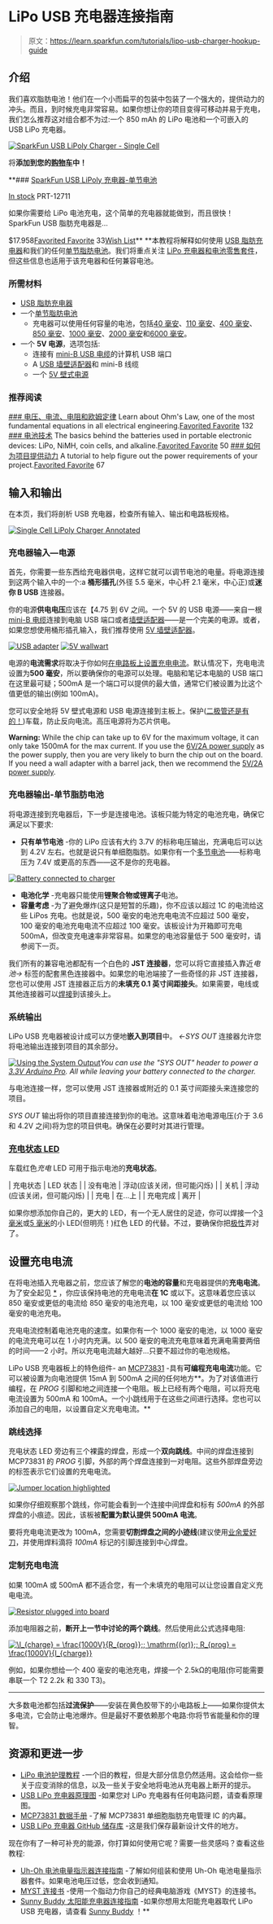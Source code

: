 # LiPo USB 充电器连接指南

> 原文：<https://learn.sparkfun.com/tutorials/lipo-usb-charger-hookup-guide>

## 介绍

我们喜欢脂肪电池！他们在一个小而扁平的包装中包装了一个强大的，提供动力的冲头。而且，到时候充电非常容易。如果你想让你的项目变得可移动并易于充电，我们怎么推荐这对组合都不为过:一个 850 mAh 的 LiPo 电池和一个可嵌入的 USB LiPo 充电器。

[![SparkFun USB LiPoly Charger - Single Cell](img/5fd1028111686bd2821051c245c11150.png)](https://www.sparkfun.com/products/12711) 

将**添加到您的[购物车](https://www.sparkfun.com/cart)中！**

 **### [SparkFun USB LiPoly 充电器-单节电池](https://www.sparkfun.com/products/12711)

[In stock](https://learn.sparkfun.com/static/bubbles/ "in stock") PRT-12711

如果你需要给 LiPo 电池充电，这个简单的充电器就能做到，而且很快！SparkFun USB 脂肪充电器是…

$17.958[Favorited Favorite](# "Add to favorites") 33[Wish List](# "Add to wish list")** **本教程将解释如何使用 [USB 脂肪充电器](https://www.sparkfun.com/products/12711)和我们的任何[单节脂肪电池](https://www.sparkfun.com/search/results?term=lithium+polymer+3.7V)。我们将重点关注 [LiPo 充电器和电池零售套件](https://www.sparkfun.com/products/12722)，但这些信息也适用于该充电器和任何兼容电池。

### 所需材料

*   [USB 脂肪充电器](https://www.sparkfun.com/products/12711)
*   一个[单节脂肪电池](https://www.sparkfun.com/search/results?term=lithium+polymer+3.7V)
    *   充电器可以使用任何容量的电池，包括[40 毫安](https://www.sparkfun.com/products/11316)、[110 毫安](https://www.sparkfun.com/products/731)、[400 毫安](https://www.sparkfun.com/products/10718)、[850 毫安](https://www.sparkfun.com/products/341)、[1000 毫安](https://www.sparkfun.com/products/339)、[2000 毫安](https://www.sparkfun.com/products/8483)和[6000 毫安](https://www.sparkfun.com/products/8484)。
*   一个 **5V 电源**，选项包括:
    *   连接有 [mini-B USB 电缆](https://www.sparkfun.com/products/11301)的计算机 USB 端口
    *   A [USB 墙壁适配器](https://www.sparkfun.com/products/11456)和 mini-B 线缆
    *   一个 [5V 壁式电源](https://www.sparkfun.com/products/8269)

### 推荐阅读

[](https://learn.sparkfun.com/tutorials/voltage-current-resistance-and-ohms-law) [### 电压、电流、电阻和欧姆定律](https://learn.sparkfun.com/tutorials/voltage-current-resistance-and-ohms-law) Learn about Ohm's Law, one of the most fundamental equations in all electrical engineering.[Favorited Favorite](# "Add to favorites") 132[](https://learn.sparkfun.com/tutorials/battery-technologies) [### 电池技术](https://learn.sparkfun.com/tutorials/battery-technologies) The basics behind the batteries used in portable electronic devices: LiPo, NiMH, coin cells, and alkaline.[Favorited Favorite](# "Add to favorites") 50[](https://learn.sparkfun.com/tutorials/how-to-power-a-project) [### 如何为项目提供动力](https://learn.sparkfun.com/tutorials/how-to-power-a-project) A tutorial to help figure out the power requirements of your project.[Favorited Favorite](# "Add to favorites") 67

## 输入和输出

在本页，我们将剖析 USB 充电器，检查所有输入、输出和电路板规格。

[![Single Cell LiPoly Charger Annotated ](img/6fe0a6b0dca29b2e7096f4dcb7c02906.png)](https://cdn.sparkfun.com/assets/learn_tutorials/2/2/4/charger-annotated.png)

### 充电器输入—电源

首先，你需要一些东西给充电器供电，这样它就可以调节电池的电量。将电源连接到这两个输入中的一个:a **桶形插孔**(外径 5.5 毫米，中心杆 2.1 毫米，中心正)或**迷你 B USB** 连接器。

你的电源**供电电压**应该在【4.75 到 6V 之间。一个 5V 的 USB 电源——来自一根 [mini-B 电缆](https://www.sparkfun.com/products/11301)连接到电脑 USB 端口或者[墙壁适配器](https://www.sparkfun.com/products/11456)——是一个完美的电源。或者，如果您想使用桶形插孔输入，我们推荐使用 [5V 墙壁适配器](https://www.sparkfun.com/products/8269)。

[![USB adapter](img/cd3cd3a391cee335b34c0d4b74a2a63f.png)](https://www.sparkfun.com/products/11456) [![5V wallwart](img/04a3fc71e0630c1456fb38e632afb47e.png)](https://www.sparkfun.com/products/8269)

电源的**电流需求**将取决于你如何[在电路板上设置充电电流](https://learn.sparkfun.com/tutorials/lipo-usb-charger-hookup-guide/setting-the-charge-current)。默认情况下，充电电流设置为**500 毫安**，所以要确保你的电源可以处理。电脑和笔记本电脑的 USB 端口在这里最可疑；500mA 是一个端口可以提供的最大值，通常它们被设置为比这个值更低的输出(例如 100mA)。

您可以安全地将 5V 壁式电源和 USB 电源连接到主板上。保护([二极管还是有的！](https://learn.sparkfun.com/tutorials/diodes))车载，防止反向电流。高压电源将为芯片供电。

**Warning:** While the chip can take up to 6V for the maximum voltage, it can only take 1500mA for the max current. If you use the [6V/2A power supply](https://www.sparkfun.com/products/14158) as the power supply, then you are very likely to burn the chip out on the board. If you need a wall adapter with a barrel jack, then we recommend the [5V/2A power supply](https://www.sparkfun.com/products/12889).

### 充电器输出-单节脂肪电池

将电源连接到充电器后，下一步是连接电池。该板只能为特定的电池充电，确保它满足以下要求:

*   **只有单节电池** -你的 LiPo 应该有大约 3.7V 的标称电压输出，充满电后可以达到 4.2V 左右。也就是说只有单细胞脂肪。如果你有一个[多节电池](https://www.sparkfun.com/products/11855)——标称电压为 7.4V 或更高的东西——这不是你的充电器。

[![Battery connected to charger](img/7e527ba961b4da3cb08b4428241d42a7.png)](https://cdn.sparkfun.com/assets/learn_tutorials/2/2/4/LiPo_USB_Charger_tutorial_pics-01.jpg)

*   **电池化学** -充电器只能使用**锂聚合物或锂离子**电池。
*   **容量考虑** -为了避免爆炸(这只是短暂的乐趣)，你不应该以超过 1C 的电流给这些 LiPos 充电。也就是说，500 毫安的电池充电电流不应超过 500 毫安，100 毫安的电池充电电流不应超过 100 毫安。该板设计为开箱即可充电 500mA，但改变充电速率非常容易。如果您的电池容量低于 500 毫安时，请参阅下一页。

我们所有的兼容电池都配有一个白色的 **JST 连接器**，您可以将它直接插入靠近*电池→* 标签的配套黑色连接器中。如果您的电池端接了一些奇怪的非 JST 连接器，您也可以使用 JST 连接器正后方的**未填充 0.1 英寸间距接头**。如果需要，电线或其他连接器可以[焊接](https://learn.sparkfun.com/tutorials/how-to-solder-through-hole-soldering)到该接头上。

### 系统输出

LiPo USB 充电器被设计成可以方便地**嵌入到项目**中。 *←SYS OUT* 连接器允许您将电池输出连接到项目的其余部分。

[![Using the System Output](img/d659c74f1f631d30955235e1ecda26ce.png)](https://cdn.sparkfun.com/assets/learn_tutorials/2/2/4/LiPo_USB_Charger_tutorial_pics-02.jpg)*You can use the "SYS OUT" header to power a [3.3V Arduino Pro](https://www.sparkfun.com/products/10914). All while leaving your battery connected to the charger.*

与电池连接一样，您可以使用 JST 连接器或附近的 0.1 英寸间距接头来连接您的项目。

*SYS OUT* 输出将你的项目直接连接到你的电池。这意味着电池电源电压(介于 3.6 和 4.2V 之间)将为您的项目供电。确保在必要时对其进行管理。

### [充电状态 LED](https://learn.sparkfun.com/tutorials/lipo-usb-charger-hookup-guide#charge_LED)

车载红色*充电* LED 可用于指示电池的**充电状态**。

| 充电状态 | LED 状态 |
| 没有电池 | 浮动(应该关闭，但可能闪烁) |
| 关机 | 浮动(应该关闭，但可能闪烁) |
| 充电 | 在…上 |
| 充电完成 | 离开 |

如果你想添加你自己的，更大的 LED，有一个无人居住的足迹，你可以焊接一个[3 毫米](https://www.sparkfun.com/categories/171)或[5 毫米](https://www.sparkfun.com/categories/172)的小 LED(但明亮！)红色 LED 的代替。不过，要确保你把[极性](https://learn.sparkfun.com/tutorials/polarity)弄对了。

## 设置充电电流

在将电池插入充电器之前，您应该了解您的**电池的容量**和充电器提供的**充电电流**。为了安全起见 [*](#protection) ，你应该保持电池的充电电流**在 1C** 或以下。这意味着您应该以 850 毫安或更低的电流给 850 毫安的电池充电，以 100 毫安或更低的电流给 100 毫安的电池充电。

充电电流控制着电池充电的速度。如果你有一个 1000 毫安的电池，以 1000 毫安的电流充电可以在 1 小时内充满。以 500 毫安的电流充电意味着充满电需要两倍的时间——2 小时。所以充电电流越大越好...只要不超过你的电池规格。

LiPo USB 充电器板上的特色组件- an [MCP73831](http://cdn.sparkfun.com/datasheets/Components/General%20IC/33244_SPCN.pdf) -具有**可编程充电电流**功能。它可以被设置为向电池提供 15mA 到 500mA 之间的任何地方**。为了对该值进行编程，在 *PROG* 引脚和地之间连接一个电阻。板上已经有两个电阻，可以将充电电流设置为 500mA 和 100mA。一个小跳线用于在这些之间进行选择。您也可以添加自己的电阻，以设置自定义充电电流。**

### 跳线选择

充电状态 LED 旁边有三个裸露的焊盘，形成一个**双向跳线**。中间的焊盘连接到 MCP73831 的 *PROG* 引脚，外部的两个焊盘连接到一对电阻。这些外部焊盘旁边的标签表示它们设置的充电电流。

[![Jumper location highlighted](img/70d3fee2719e1b78c6f5980bea041e41.png)](https://cdn.sparkfun.com/assets/learn_tutorials/2/2/4/jumper-location.png)

如果你仔细观察那个跳线，你可能会看到一个连接中间焊盘和标有 *500mA* 的外部焊盘的小痕迹。因此，该板被**配置为默认提供 500mA 电流**。

要将充电电流更改为 100mA，您需要**切割焊盘之间的小迹线**(建议使用[业余爱好刀](https://www.sparkfun.com/products/9200)，并使用焊料滴将 *100mA* 标记的引脚连接到中心焊盘。

### 定制充电电流

如果 100mA 或 500mA 都不适合您，有一个未填充的电阻可以让您设置自定义充电电流。

[![Resistor plugged into board](img/4f1b0355eda966200c55b9ec2b2d3445.png)](https://cdn.sparkfun.com/assets/learn_tutorials/2/2/4/resistor-charge-current.png)

添加电阻器之前，**断开上一节中讨论的两个跳线**。然后使用此公式选择电阻:

[![\I_{charge} = \frac{1000V}{R_{prog}}\;\; \mathrm{(or)}\;\; R_{prog} = \frac{1000V}{I_{charge}}](img/682aad4c91997ce38bba07d8652a9b47.png)](https://cdn.sparkfun.com/assets/learn_tutorials/2/2/4/equation-charge-current.gif)

例如，如果你想给一个 400 毫安的电池充电，焊接一个 2.5kΩ的电阻(你可能需要串联一个 T2 2.2k 和 330 T3)。

* * *

大多数电池都包括**过流保护**——安装在黄色胶带下的小电路板上——如果你提供太多电流，它会防止电池爆炸。但是最好不要依赖那个电路:你将节省能量和你的理智。

## 资源和更进一步

*   [LiPo 电池护理教程](https://www.sparkfun.com/tutorials/241) -一个旧的教程，但是大部分信息仍然适用。这会给你一些关于应变消除的信息，以及一些关于安全地将电池从充电器上断开的提示。
*   [USB LiPo 充电器原理图](https://cdn.sparkfun.com/datasheets/Prototyping/USB_LiPolyCharger_SingleCell21.pdf) -如果您对 LiPo 充电器有任何电路问题，请查看原理图。
*   [MCP73831 数据手册](http://cdn.sparkfun.com/datasheets/Components/General%20IC/33244_SPCN.pdf) -了解 MCP73831 单细胞脂肪充电管理 IC 的内幕。
*   [USB LiPo 充电器 GitHub 储存库](https://github.com/sparkfun/USB_LiPolyCharger_SingleCell) -这是我们保存最新设计文件的地方。

现在你有了一种可补充的能源，你打算如何使用它呢？需要一些灵感吗？查看这些教程:

*   [Uh-Oh 电池电量指示器连接指南](https://learn.sparkfun.com/tutorials/uh-oh-battery-level-indicator-hookup-guide) -了解如何组装和使用 Uh-Oh 电池电量指示器套件。如果电池电压过低，您会收到通知。
*   [MYST 连接书](https://learn.sparkfun.com/tutorials/myst-linking-book) -使用一个脂动力你自己的经典电脑游戏《MYST》的连接书。
*   [Sunny Buddy 太阳能充电器连接指南](https://learn.sparkfun.com/tutorials/sunny-buddy-solar-charger-hookup-guide) -如果你想用太阳能充电器取代 LiPo USB 充电器，请查看 [Sunny Buddy](https://www.sparkfun.com/products/12084) ！**